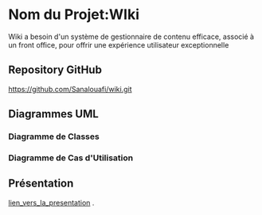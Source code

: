 # Nom du Projet:WIki

Wiki a besoin d'un système de gestionnaire de contenu efficace, associé à un front office, pour offrir une expérience utilisateur exceptionnelle



## Repository GitHub

https://github.com/Sanalouafi/wiki.git

## Diagrammes UML

### Diagramme de Classes
### Diagramme de Cas d'Utilisation
## Présentation

[lien_vers_la_presentation](lien_vers_la_presentation)
.
